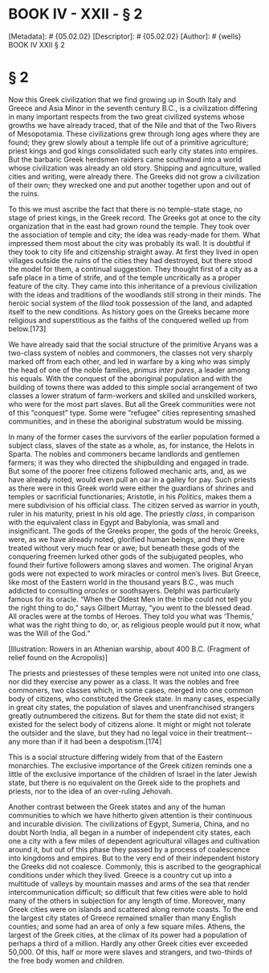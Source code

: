 # BOOK IV - XXII - § 2
[Metadata]: # {05.02.02}
[Descriptor]: # {05.02.02}
[Author]: # {wells}
BOOK IV
XXII
§ 2
# § 2
Now this Greek civilization that we find growing up in South Italy and Greece
and Asia Minor in the seventh century B.C., is a civilization differing in many
important respects from the two great civilized systems whose growths we have
already traced, that of the Nile and that of the Two Rivers of Mesopotamia.
These civilizations grew through long ages where they are found; they grew
slowly about a temple life out of a primitive agriculture; priest kings and god
kings consolidated such early city states into empires. But the barbaric Greek
herdsmen raiders came southward into a world whose civilization was already an
old story. Shipping and agriculture, walled cities and writing, were already
there. The Greeks did not grow a civilization of their own; they wrecked one
and put another together upon and out of the ruins.

To this we must ascribe the fact that there is no temple-state stage, no stage
of priest kings, in the Greek record. The Greeks got at once to the city
organization that in the east had grown round the temple. They took over the
association of temple and city; the idea was ready-made for them. What
impressed them most about the city was probably its wall. It is doubtful if
they took to city life and citizenship straight away. At first they lived in
open villages outside the ruins of the cities they had destroyed, but there
stood the model for them, a continual suggestion. They thought first of a city
as a safe place in a time of strife, and of the temple uncritically as a proper
feature of the city. They came into this inheritance of a previous civilization
with the ideas and traditions of the woodlands still strong in their minds. The
heroic social system of the _Iliad_ took possession of the land, and adapted
itself to the new conditions. As history goes on the Greeks became more
religious and superstitious as the faiths of the conquered welled up from
below.[173]

We have already said that the social structure of the primitive Aryans was a
two-class system of nobles and commoners, the classes not very sharply marked
off from each other, and led in warfare by a king who was simply the head of
one of the noble families, _primus inter pares_, a leader among his equals.
With the conquest of the aboriginal population and with the building of towns
there was added to this simple social arrangement of two classes a lower
stratum of farm-workers and skilled and unskilled workers, who were for the
most part slaves. But all the Greek communities were not of this “conquest”
type. Some were “refugee” cities representing smashed communities, and in these
the aboriginal substratum would be missing.

In many of the former cases the survivors of the earlier population formed a
subject class, slaves of the state as a whole, as, for instance, the Helots in
Sparta. The nobles and commoners became landlords and gentlemen farmers; it was
they who directed the shipbuilding and engaged in trade. But some of the poorer
free citizens followed mechanic arts, and, as we have already noted, would even
pull an oar in a galley for pay. Such priests as there were in this Greek world
were either the guardians of shrines and temples or sacrificial functionaries;
Aristotle, in his _Politics_, makes them a mere subdivision of his official
class. The citizen served as warrior in youth, ruler in his maturity, priest in
his old age. The priestly _class_, in comparison with the equivalent class in
Egypt and Babylonia, was small and insignificant. The gods of the Greeks
proper, the gods of the heroic Greeks, were, as we have already noted,
glorified human beings, and they were treated without very much fear or awe;
but beneath these gods of the conquering freemen lurked other gods of the
subjugated peoples, who found their furtive followers among slaves and women.
The original Aryan gods were not expected to work miracles or control men’s
lives. But Greece, like most of the Eastern world in the thousand years B.C.,
was much addicted to consulting _oracles_ or soothsayers. Delphi was
particularly famous for its oracle. “When the Oldest Men in the tribe could not
tell you the right thing to do,” says Gilbert Murray, “you went to the blessed
dead. All oracles were at the tombs of Heroes. They told you what was ‘Themis,’
what was the right thing to do, or, as religious people would put it now, what
was the Will of the God.”

[Illustration: Rowers in an Athenian warship, about 400 B.C. (Fragment of
relief found on the Acropolis)]

The priests and priestesses of these temples were not united into one class,
nor did they exercise any power as a class. It was the nobles and free
commoners, two classes which, in some cases, merged into one common body of
citizens, who constituted the Greek state. In many cases, especially in great
city states, the population of slaves and unenfranchised strangers greatly
outnumbered the citizens. But for them the state did not exist; it existed for
the select body of citizens alone. It might or might not tolerate the outsider
and the slave, but they had no legal voice in their treatment--any more than if
it had been a despotism.[174]



This is a social structure differing widely from that of the Eastern
monarchies. The exclusive importance of the Greek citizen reminds one a little
of the exclusive importance of the children of Israel in the later Jewish
state, but there is no equivalent on the Greek side to the prophets and
priests, nor to the idea of an over-ruling Jehovah.

Another contrast between the Greek states and any of the human communities to
which we have hitherto given attention is their continuous and incurable
division. The civilizations of Egypt, Sumeria, China, and no doubt North India,
all began in a number of independent city states, each one a city with a few
miles of dependent agricultural villages and cultivation around it, but out of
this phase they passed by a process of coalescence into kingdoms and empires.
But to the very end of their independent history the Greeks did not coalesce.
Commonly, this is ascribed to the geographical conditions under which they
lived. Greece is a country cut up into a multitude of valleys by mountain
masses and arms of the sea that render intercommunication difficult; so
difficult that few cities were able to hold many of the others in subjection
for any length of time. Moreover, many Greek cities were on islands and
scattered along remote coasts. To the end the largest city states of Greece
remained smaller than many English counties; and some had an area of only a few
square miles. Athens, the largest of the Greek cities, at the climax of its
power had a population of perhaps a third of a million. Hardly any other Greek
cities ever exceeded 50,000. Of this, half or more were slaves and strangers,
and two-thirds of the free body women and children.

